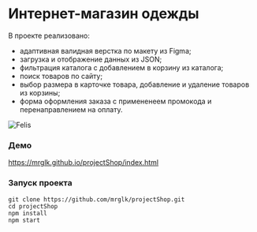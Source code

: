 # Интернет-магазин одежды

В проекте реализовано:

- адаптивная валидная верстка по макету из Figma;
- загрузка и отображение данных из JSON;
- фильтрация каталога с добавлением в корзину из каталога;
- поиск товаров по сайту;
- выбор размера в карточке товара, добавление и удаление товаров из корзины;
- форма оформления заказа с примененеем промокода и перенаправлением на оплату.

![Felis](https://user-images.githubusercontent.com/91153046/174981605-dbad92a9-339b-44fb-8868-d136746e05f5.gif)

### Демо

https://mrglk.github.io/projectShop/index.html

### Запуск проекта

```
git clone https://github.com/mrglk/projectShop.git
cd projectShop
npm install
npm start
```

